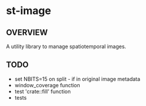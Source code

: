 # st-image
## OVERVIEW
A utility library to manage spatiotemporal images.

## TODO
- set NBITS=15 on split - if in original image metadata
- window_coverage function
- test 'crate::fill' function
- tests

